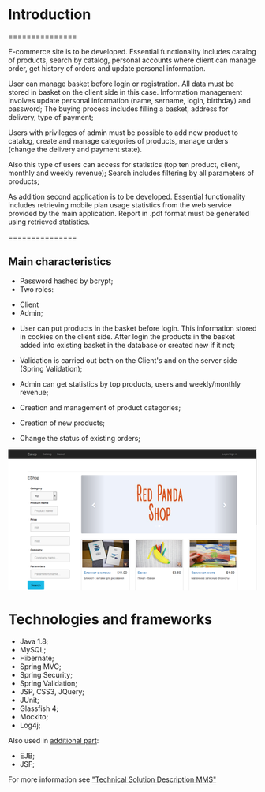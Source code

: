 # Introduction
===============

E-commerce site is to be developed. Essential functionality includes catalog of products, search by catalog, personal accounts where client can manage order, get history of orders and update personal information.

User can manage basket before login or registration. All data must be stored in basket on the client side in this case. 
Information management involves update personal information (name, sername, login, birthday) and password;
The buying process includes filling a basket, address for delivery, type of payment;

Users with privileges of admin must be possible to add new product to catalog, create and manage categories of products, manage orders (change the delivery and payment state).

Also this type of users can access for statistics (top ten product, client, monthly and weekly revenue);
Search includes filtering by all parameters of products;

As addition second application is to be developed.
Essential functionality includes retrieving mobile plan usage statistics from the web service provided by the main application. Report in .pdf format must be generated using retrieved statistics.

=============== 

## Main characteristics
- Password hashed by bcrypt;
- Two roles:
 * Client
 * Admin;

- User can put products in the basket before login. This information stored in cookies on the client side. After login the products in the basket added into existing basket in the database or created new if it not;
- Validation is carried out both on the Client's and on the server side (Spring Validation);

- Admin can get statistics by top products, users and weekly/monthly revenue;
- Creation and management of product categories;
- Creation of new products;
- Change the status of existing orders;

![ScreenShot](https://github.com/fortochnik/tschool/blob/master/screenshot/main_page.png)

#	Technologies and frameworks
*	Java 1.8;
* MySQL;
*	Hibernate;
*	Spring MVC;
*	Spring Security;
* Spring Validation;
*	JSP, CSS3, JQuery;
*	JUnit;
*	Glassfish 4;
*	Mockito;
*	Log4j;

Also used in [additional part](https://github.com/fortochnik/pdfreport):
*	EJB;
*	JSF;

For more information see ["Technical Solution Description MMS"](https://github.com/fortochnik/tschool/blob/master/TechnicalSolutionDescriptionMMS.docx)
